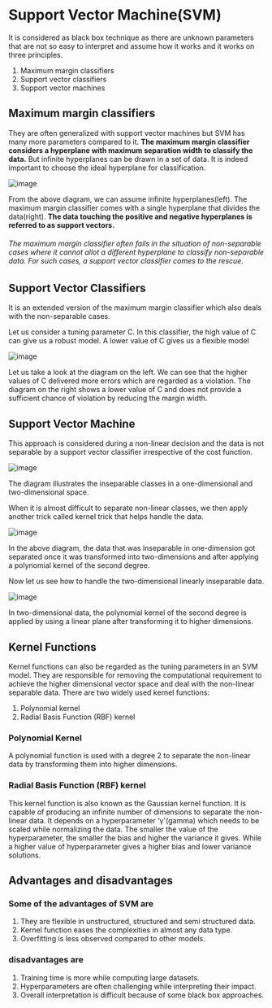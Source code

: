 # Support Vector Machine(SVM)

It is considered as black box technique as there are unknown parameters that are not so easy to interpret and assume how it works and it works on three principles.
1.  Maximum margin classifiers
2.  Support vector classifiers
3.  Support vector machines

## Maximum margin classifiers

They are often generalized with support vector machines but SVM has many more parameters compared to it. **The maximum margin classifier considers a hyperplane with maximum separation width to classify the data.** But infinite hyperplanes can be drawn in a set of data. It is indeed important to choose the ideal hyperplane for classification. 

![image](https://user-images.githubusercontent.com/30498799/114537751-25946e00-9c85-11eb-950b-ab659263ac07.png)

From the above diagram, we can assume infinite hyperplanes(left). The maximum margin classifier comes with a single hyperplane that divides the data(right). **The data touching the positive and negative hyperplanes is referred to as support vectors.**

###### The maximum margin classifier often fails in the situation of non-separable cases where it cannot allot a different hyperplane to classify _non-separable data_. For such cases, a support vector classifier comes to the rescue.

## Support Vector Classifiers

It is an extended version of the maximum margin classifier which also deals with the non-separable cases.

Let us consider a tuning parameter C. In this classifier, the high value of C can give us a robust model. A lower value of C gives us a flexible model

![image](https://user-images.githubusercontent.com/30498799/114538240-bb2ffd80-9c85-11eb-86be-8c039621c47f.png)

Let us take a look at the diagram on the left. We can see that the higher values of C delivered more errors which are regarded as a violation. The diagram on the right shows a lower value of C and does not provide a sufficient chance of violation by reducing the margin width.

## Support Vector Machine

This approach is considered during a non-linear decision and the data is not separable by a support vector classifier irrespective of the cost function.

![image](https://user-images.githubusercontent.com/30498799/114538641-2ed20a80-9c86-11eb-9c99-a34964397b0a.png)

The diagram illustrates the inseparable classes in a one-dimensional and two-dimensional space. 

When it is almost difficult to separate non-linear classes, we then apply another trick called kernel trick that helps handle the data.


![image](https://user-images.githubusercontent.com/30498799/114538853-66d94d80-9c86-11eb-911c-b25224c8f070.png)


In the above diagram, the data that was inseparable in one-dimension got separated once it was transformed into two-dimensions and after applying a polynomial kernel of the second degree. 

Now let us see how to handle the two-dimensional linearly inseparable data.

![image](https://user-images.githubusercontent.com/30498799/114538941-85d7df80-9c86-11eb-943f-ac92ff349ba4.png)


In two-dimensional data, the polynomial kernel of the second degree is applied by using a linear plane after transforming it to higher dimensions.

## Kernel Functions

Kernel functions can also be regarded as the tuning parameters in an SVM model. They are responsible for removing the computational requirement to achieve the higher dimensional vector space and deal with the non-linear separable data. There are two widely used kernel functions:
1.  Polynomial kernel
2.  Radial Basis Function (RBF) kernel

###  Polynomial Kernel

A polynomial function is used with a degree 2 to separate the non-linear data by transforming them into higher dimensions.

### Radial Basis Function (RBF) kernel

This kernel function is also known as the Gaussian kernel function. It is capable of producing an infinite number of dimensions to separate the non-linear data. It depends on a hyperparameter ‘γ'(gamma) which needs to be scaled while normalizing the data. The smaller the value of the hyperparameter, the smaller the bias and higher the variance it gives. While a higher value of hyperparameter gives a higher bias and lower variance solutions.  

## Advantages and disadvantages

### Some of the advantages of SVM are
1.  They are flexible in unstructured, structured and semi structured data.
2.  Kernel function eases the complexities in almost any data type.
3.  Overfitting is less observed compared to other models.

### disadvantages are
1.  Training time is more while computing large datasets.
2.  Hyperparameters are often challenging while interpreting their impact.
3.  Overall interpretation is difficult because of some black box approaches.









